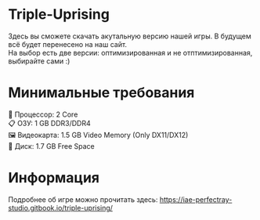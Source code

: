 # Triple-Uprising
Здесь вы сможете скачать акутальную версию нашей игры. В будущем всё будет перенесено на наш сайт.  
На выбор есть две версии: оптимизированная и не отптимизированная, выбирайте сами :)

# Минимальные требования
🧠 Процессор: 2 Core  
📋 ОЗУ: 1 GB DDR3/DDR4  
🖼 Видеокарта: 1.5 GB Video Memory (Only DX11/DX12)    
📀 Диск: 1.7 GB Free Space  

# Информация
Подробнее об игре можно прочитать здесь: https://iae-perfectray-studio.gitbook.io/triple-uprising/
